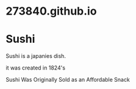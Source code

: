 # 273840.github.io
<!DOCTYPE html>
<html>
<head>
<title>My favorite food</title>
</head>
<body>

<h1>Sushi</h1>
<p>Sushi is a japanies dish.</p>
<p>it was created in 1824's </p>
<p>Sushi Was Originally Sold as an Affordable Snack</p>
</body>
</html>


